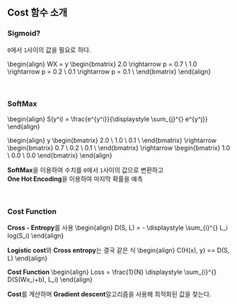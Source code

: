 
## Cost 함수 소개

### Sigmoid?
`0`에서 `1`사이의 값을 필요로 하다.

\begin{align}
    WX = y 
    \begin{bmatrix} 
        2.0 \rightarrow p = 0.7 \\ 
        1.0 \rightarrow p = 0.2 \\ 
        0.1 \rightarrow p = 0.1 \\
    \end{bmatrix}
\end{align}

<br/>

### SoftMax
\begin{align}
    S(y^i) = \frac{e^{y^i}}{\displaystyle \sum_{j}^{} e^{y^j}}
\end{align}


\begin{align}
    y 
    \begin{bmatrix}
        2.0 \\ 
        1.0 \\ 
        0.1 \\
    \end{bmatrix} 
    \rightarrow 
    \begin{bmatrix}
        0.7 \\ 0.2 \\ 0.1 \\
    \end{bmatrix}
    \rightarrow 
    \begin{bmatrix}
        1.0 \\ 0.0 \\ 0.0
    \end{bmatrix}
\end{align}

**SoftMax**을 이용하여 수치를 `0`에서 `1`사이의 값으로 변환하고<br/>
**One Hot Encoding**을 이용하여 마지막 확률을 예측

<br/>

### Cost Function
**Cross - Entropy**를 사용
\begin{align}
    D(S, L) = - \displaystyle \sum_{i}^{} L_i log(S_i)
\end{align}

**Logistic cost**와 **Cross entropy**는 결국 같은 식
\begin{align}
    C(H(x), y) == D(S, L)
\end{align}

**Cost Function**
\begin{align}
    Loss = \frac{1}{N} \displaystyle \sum_{i}^{} D(S(Wx_i+b), L_i)
\end{align}

**Cost**를 계산하며 **Gradient descent**알고리즘을 사용해 최적화된 값을 찾는다.
